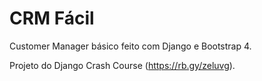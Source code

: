 # CRM Fácil

Customer Manager básico feito com Django e Bootstrap 4.

Projeto do Django Crash Course (https://rb.gy/zeluvg).

